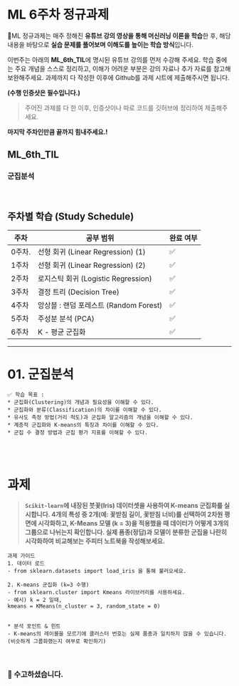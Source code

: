 # ML 6주차 정규과제

📌ML 정규과제는 매주 정해진 **유튜브 강의 영상을 통해 머신러닝 이론을 학습**한 후, 해당 내용을 바탕으로 **실습 문제를 풀어보며 이해도를 높이는 학습 방식**입니다. 

이번주는 아래의 **ML_6th_TIL**에 명시된 유튜브 강의를 먼저 수강해 주세요. 학습 중에는 주요 개념을 스스로 정리하고, 이해가 어려운 부분은 강의 자료나 추가 자료를 참고해 보완해주세요. 과제까지 다 작성한 이후에 Github를 과제 시트에 제출해주시면 됩니다.



**(수행 인증샷은 필수입니다.)** 

> 주어진 과제를 다 한 이후, 인증샷이나 따로 코드를 깃허브에 정리하여 제출해주세요.

**마지막 주차인만큼 끝까지 힘내주세요.!**

## ML_6th_TIL

### 군집분석

<br>



## 주차별 학습 (Study Schedule)

| 주차   | 공부 범위                              | 완료 여부 |
| ------ | -------------------------------------- | --------- |
| 0주차. | 선형 회귀 (Linear Regression) (1)      | ✅         |
| 1주차  | 선형 회귀 (Linear Regression) (2)      | ✅         |
| 2주차  | 로지스틱 회귀 (Logistic Regression)    | ✅         |
| 3주차  | 결정 트리 (Decision Tree)              | ✅         |
| 4주차  | 앙상블 : 랜덤 포레스트 (Random Forest) | ✅         |
| 5주차  | 주성분 분석 (PCA)                      | ✅         |
| 6주차  | K - 평균 군집화                        | ✅         |

<!-- 여기까진 그대로 둬 주세요-->



---

# 01. 군집분석

```
✅ 학습 목표 :
* 군집화(Clustering)의 개념과 필요성을 이해할 수 있다.
* 군집화와 분류(Classification)의 차이를 이해할 수 있다.
* 유사도 측정 방법(거리 척도)과 군집화 알고리즘의 개념을 이해할 수 있다.
* 계층적 군집화와 K-means의 특징과 차이를 이해할 수 있다.
* 군집 수 결정 방법과 군집 평가 지표를 이해할 수 있다.
```

<!-- 새롭게 배운 내용을 자유롭게 정리해주세요.-->



<br>
<br>

# 과제

> **`Scikit-learn`에 내장된 붓꽃(Iris) 데이터셋을 사용하여 K-means 군집화를 실시합니다. 4개의 특성 중 2개(예: 꽃받침 길이, 꽃받침 너비)를 선택하여 2차원 평면에 시각화하고, K-Means 모델 (k = 3)을 적용했을 때 데이터가 어떻게 3개의 그룹으로 나뉘는지 확인합니다. 실제 품종(정답)과 모델이 분류한 군집을 나란히 시각화하여 비교해보는 주피터 노트북을 작성해보세요.**



~~~
과제 가이드
1. 데이터 로드
- from sklearn.datasets import load_iris 을 통해 불러오세요.

2. K-means 군집화 (k=3 수행)
- from sklearn.cluster import Kmeans 라이브러리를 사용하세요.
- 예시) k = 2 일때, 
kmeans = KMeans(n_cluster = 3, random_state = 0)


* 분석 포인트 & 힌트
- K-means의 레이블을 모르기에 클러스터 번호는 실제 품종과 일치하지 않을 수 있습니다. (비슷하게 그룹화했는지 여부로 확인하기)
~~~



<br>

### 🎉 수고하셨습니다.